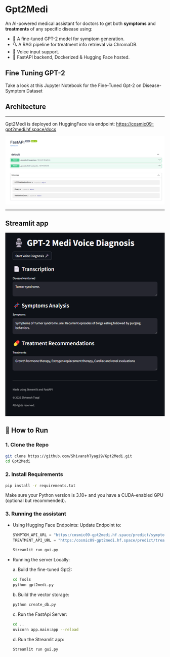 # Gpt2Medi
An AI-powered medical assistant for doctors to get both **symptoms** and **treatments** of any specific disease using:
- 🧠 A fine-tuned GPT-2 model for symptom generation.
- 🔍 A RAG pipeline for treatment info retrieval via ChromaDB.
- 🎤 Voice input support.
- 🚀 FastAPI backend, Dockerized & Hugging Face hosted.

## Fine Tuning GPT-2
Take a look at this Jupyter Notebook for the Fine-Tuned Gpt-2 on Disease-Symptom Dataset

## Architecture

---

Gpt2Medi is deployed on HuggingFace via endpoint: https://cosmic09-gpt2medi.hf.space/docs 

![Endpoint-docs](Images/endpoint-docs.png)

---

## Streamlit app

![Streamlit-App](Images/Streamlit-app.png)

## 🚀 How to Run
### 1. Clone the Repo

```bash
git clone https://github.com/ShivanshTyagi9/Gpt2Medi.git
cd Gpt2Medi
```

### 2. Install Requirements

```bash
pip install -r requirements.txt
```
Make sure your Python version is 3.10+ and you have a CUDA-enabled GPU (optional but recommended).

### 3. Running the assistant
- Using Hugging Face Endpoints:
  Update Endpoint to:
  ```python
  SYMPTOM_API_URL = "https:/cosmic09-gpt2medi.hf.space/predict/symptoms"
  TREATMENT_API_URL = "https:/cosmic09-gpt2medi.hf.space/predict/treatments"
  ```
  ```bash
  Streamlit run gui.py
  ```
- Running the server Locally:
  
  a. Build the fine-tuned Gpt2:
     ```bash
     cd Tools
     python gpt2medi.py
     ```
  b. Build the vector storage:
     ```bash
     python create_db.py
     ```
  c. Run the FastApi Server:
     ```bash
     cd ..
     uvicorn app.main:app --reload
     ```
  d. Run the Streamlit app:
     ```bash
     Streamlit run gui.py
     ```
